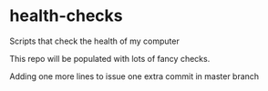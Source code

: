 # health-checks
Scripts that check the health of my computer

This repo will be populated with lots of fancy checks.

Adding one more lines to issue one extra commit in master branch
